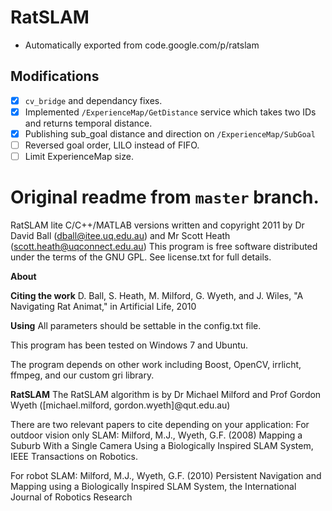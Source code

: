 # RatSLAM

* Automatically exported from code.google.com/p/ratslam

## Modifications

* [x] `cv_bridge` and dependancy fixes.
* [x] Implemented `/ExperienceMap/GetDistance` service which takes two IDs and returns temporal distance.
* [x] Publishing sub_goal distance and direction on `/ExperienceMap/SubGoal`
* [ ] Reversed goal order, LILO instead of FIFO.
* [ ] Limit ExperienceMap size.

# Original readme from `master` branch.

RatSLAM lite C/C++/MATLAB versions
written and copyright 2011
by Dr David Ball (dball@itee.uq.edu.au) and Mr Scott Heath (scott.heath@uqconnect.edu.au)
This program is free software distributed under the terms of the GNU GPL. See license.txt for full details.

**About**

**Citing the work**
D. Ball, S. Heath, M. Milford, G. Wyeth, and J. Wiles, "A Navigating Rat Animat," in Artificial Life, 2010

**Using**
All parameters should be settable in the config.txt file.

This program has been tested on Windows 7 and Ubuntu.

The program depends on other work including Boost, OpenCV, irrlicht, ffmpeg, and our custom gri library.

**RatSLAM**
The RatSLAM algorithm is by Dr Michael Milford and Prof Gordon Wyeth ([michael.milford, gordon.wyeth]@qut.edu.au)

There are two relevant papers to cite depending on your application:
For outdoor vision only SLAM:
Milford, M.J., Wyeth, G.F. (2008) Mapping a Suburb With a Single Camera Using a Biologically Inspired SLAM System, IEEE Transactions on Robotics.

For robot SLAM:
Milford, M.J., Wyeth, G.F. (2010) Persistent Navigation and Mapping using a Biologically Inspired SLAM System, the International Journal of Robotics Research
